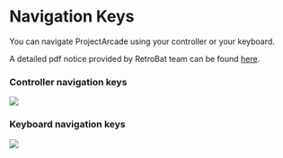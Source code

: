 # Navigation Keys

You can navigate ProjectArcade using your controller or your keyboard.

A detailed pdf notice provided by RetroBat team can be found [here](https://dl.projectarcade.ru/store/notice/notice.pdf).

### **Controller navigation keys**

![](</img/image (3) (1) (1).png>)



### **Keyboard navigation keys**

![](</img/image (1) (1) (1) (1).png>)



